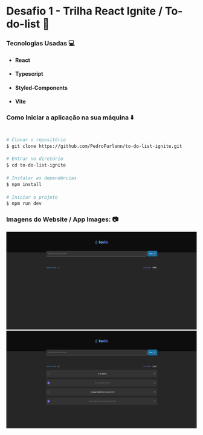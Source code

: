 # Desafio 1 - Trilha React Ignite / To-do-list :bookmark_tabs:

### Tecnologias Usadas :computer:

- #### React
- #### Typescript
- #### Styled-Components
- #### Vite

### Como Iniciar a aplicação na sua máquina :arrow_down:

```bash

# Clonar o repositório
$ git clone https://github.com/PedroFurlann/to-do-list-ignite.git

# Entrar no diretório
$ cd to-do-list-ignite

# Instalar as dependências
$ npm install

# Iniciar o projeto
$ npm run dev

```

### Imagens do Website / App Images: :camera:

  <img src="https://raw.githubusercontent.com/PedroFurlann/to-do-list-ignite/main/src/assets/todo3.png" />
  <img src="https://raw.githubusercontent.com/PedroFurlann/to-do-list-ignite/main/src/assets/todo2.png" />
